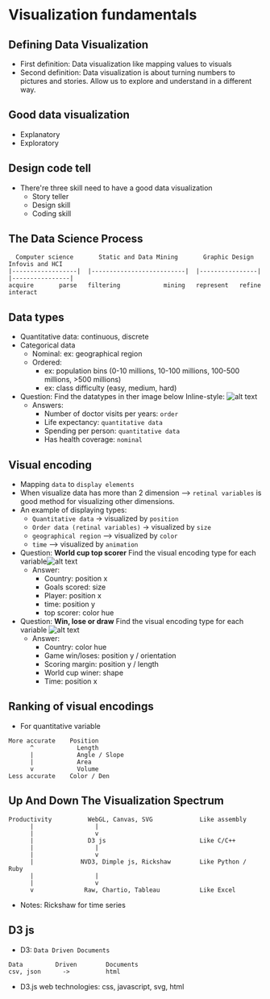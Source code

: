 # Visualization fundamentals

## Defining Data Visualization
- First definition: Data visualization like mapping values to visuals
- Second definition: Data visualization is about turning numbers to pictures and stories. Allow us to explore and understand in a different way.

## Good data visualization
- Explanatory
- Exploratory

## Design code tell
- There're three skill need to have a good data visualization
  - Story teller
  - Design skill
  - Coding skill

## The Data Science Process
```
  Computer science       Static and Data Mining       Graphic Design       Infovis and HCI
|------------------|  |--------------------------|  |----------------|    |----------------|
acquire       parse   filtering            mining   represent   refine         interact
```

## Data types
- Quantitative data: continuous, discrete
- Categorical data
  - Nominal: ex: geographical region
  - Ordered:
    - ex: population bins (0-10 millions, 10-100 millions, 100-500 millions, >500 millions)
    - ex: class difficulty (easy, medium, hard)
- Question: Find the datatypes in ther image below
Inline-style:
![alt text](http://charliepark.org/images/slopegraphs/natgeo_scatter.jpg "Find the datatypes")
  - Answers:
    - Number of doctor visits per years: `order`
    - Life expectancy: `quantitative data`
    - Spending per person: `quantitative data`
    - Has health coverage: `nominal`

## Visual encoding
- Mapping `data` to `display elements`
- When visualize data has more than 2 dimension --> `retinal variables` is good method for visualizing other dimensions.
- An example of displaying types:
  - `Quantitative data` -> visualized by `position`
  - `Order data (retinal variables)` -> visualized by `size`
  - `geographical region` --> visualized by `color`
  - `time` --> visualized by `animation`
- Question: __World cup top scorer__ Find the visual encoding type for each variable![alt text](https://d17h27t6h515a5.cloudfront.net/topher/2016/September/57e9a59d_l1-worldcuptopscorers/l1-worldcuptopscorers.png "Find the visual encoding type for each variable")
  - Answer:
    - Country: position x
    - Goals scored: size
    - Player: position x
    - time: position y
    - top scorer: color hue
- Question: __Win, lose or draw__ Find the visual encoding type for each variable ![alt text](https://d17h27t6h515a5.cloudfront.net/topher/2016/September/57e9a683_l1-winloseordraw/l1-winloseordraw.png)
  - Answer:
    - Country: color hue
    - Game win/loses: position y / orientation
    - Scoring margin: position y / length
    - World cup winer: shape
    - Time: position x

## Ranking of visual encodings
- For quantitative variable
```
More accurate    Position
      ^            Length
      |            Angle / Slope
      |            Area
      v            Volume
Less accurate    Color / Den
```

## Up And Down The Visualization Spectrum
```
Productivity          WebGL, Canvas, SVG             Like assembly
      |                 |                       
      |                 v
      |               D3 js                          Like C/C++
      |                 |
      |                 v
      |             NVD3, Dimple js, Rickshaw        Like Python / Ruby
      |                 |
      |                 v
      v              Raw, Chartio, Tableau           Like Excel
```
- Notes: Rickshaw for time series

## D3 js
- D3: `Data Driven Documents`
```
Data         Driven        Documents
csv, json      ->          html
```
- D3.js web technologies: css, javascript, svg, html
